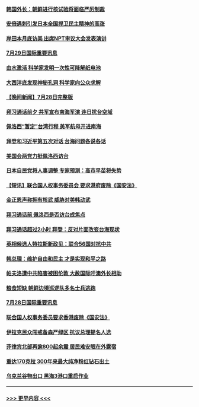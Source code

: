 #### [韩国外长：朝鲜进行核试验将面临严厉制裁](../pages/prog202/a103490099.md?t=07292351) 
#### [安倍遇刺引发日本全国捍卫民主精神的高涨](../pages/prog202/a103490097.md?t=07292351) 
#### [岸田本月底访美 出席NPT审议大会发表演讲](../pages/prog202/a103490138.md?t=07292351) 
#### [7月29日国际重要讯息](../pages/prog202/a103490091.md?t=07292351) 
#### [由水激活 科学家发明一次性可降解纸电池](../pages/prog202/a103490047.md?t=07292351) 
#### [大西洋底发现神秘孔洞 科学家向公众求解](../pages/prog202/a103490033.md?t=07292351) 
#### [【晚间新闻】7月28日完整版](../pages/prog202/a103489823.md?t=07292351) 
#### [拜习通话前夕 共军宣布南海军演 连日扰台空域](../pages/prog202/a103489870.md?t=07292351) 
#### [佩洛西“暂定”台湾行程 美军航母开进南海](../pages/prog202/a103489795.md?t=07292351) 
#### [拜登和习近平第五次对话 台海问题各说各话](../pages/prog202/a103489730.md?t=07292351) 
#### [美国会两党力挺佩洛西访台](../pages/prog202/a103489483.md?t=07292351) 
#### [日本自民党将人事调整 专家预测：高市早苗将失势](../pages/prog202/a103489578.md?t=07292351) 
#### [【短讯】联合国人权事务委员会 要求港府废除《国安法》](../pages/prog202/a103489552.md?t=07292351) 
#### [金正恩声称拥有核武 威胁对美韩动武](../pages/prog202/a103489556.md?t=07292351) 
#### [拜习通话前 佩洛西是否访台成焦点](../pages/prog202/a103489550.md?t=07292351) 
#### [拜习通话超过2小时 拜登：反对片面改变台海现状](../pages/prog202/a103489418.md?t=07292351) 
#### [英相候选人特拉斯新政见：联合56国对抗中共](../pages/prog202/a103489387.md?t=07292351) 
#### [韩总理：维护自由和民主 才是实现和平之路](../pages/prog202/a103489258.md?t=07292351) 
#### [帕夫洛遭中共陷害被困伦敦 大赦国际吁澳外长相助](../pages/prog202/a103489280.md?t=07292351) 
#### [粮食短缺 朝鲜边境巡逻队多名士兵逃跑](../pages/prog202/a103489277.md?t=07292351) 
#### [7月28日国际重要讯息](../pages/prog202/a103489245.md?t=07292351) 
#### [联合国人权事务委员要求香港废除《国安法》](../pages/prog202/a103489229.md?t=07292351) 
#### [伊拉克民众闯戒备森严绿区 抗议总理提名人选](../pages/prog202/a103489181.md?t=07292351) 
#### [菲律宾北部再逾800起余震 居民难安眠在外露宿](../pages/prog202/a103489163.md?t=07292351) 
#### [重达170克拉 300年来最大纯净粉红钻石出土](../pages/prog202/a103489142.md?t=07292351) 
#### [乌克兰谷物出口 黑海3港口重启作业](../pages/prog202/a103489054.md?t=07292351) 

----
#### [ >>> 更早内容 <<< ](../indexes/prog202-earlier.md)
